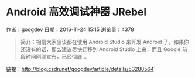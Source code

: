 # Android 高效调试神器 JRebel
作者：googdev
日期：2016-11-24 15:15
浏览量：4378
> 简介：相信大家应该都在使用 Android Studio 来开发 Android 了，如果你还没有的话，那么建议尽快迁移到 Android Studio 上来，而且 Google 前段时间刚刚宣布，已经彻底...

 链接：http://blog.csdn.net/googdev/article/details/53288564
